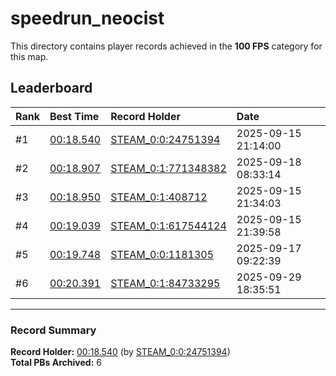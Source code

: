 # speedrun_neocist

This directory contains player records achieved in the **100 FPS** category for this map.

## Leaderboard

| Rank | Best Time | Record Holder | Date                |
| :--- | :-------- | :------------ | :------------------ |
| #1   | [00:18.540](./00018540_STEAM_0_0_24751394_20250915-211400.zip) | [STEAM_0:0:24751394](https://speedrun16.com/profile/STEAM_0:0:24751394)   | 2025-09-15 21:14:00 |
| #2   | [00:18.907](./00018907_STEAM_0_1_771348382_20250918-083314.zip) | [STEAM_0:1:771348382](https://speedrun16.com/profile/STEAM_0:1:771348382)   | 2025-09-18 08:33:14 |
| #3   | [00:18.950](./00018950_STEAM_0_1_408712_20250915-213403.zip) | [STEAM_0:1:408712](https://speedrun16.com/profile/STEAM_0:1:408712)   | 2025-09-15 21:34:03 |
| #4   | [00:19.039](./00019039_STEAM_0_1_617544124_20250915-213958.zip) | [STEAM_0:1:617544124](https://speedrun16.com/profile/STEAM_0:1:617544124)   | 2025-09-15 21:39:58 |
| #5   | [00:19.748](./00019748_STEAM_0_0_1181305_20250917-092239.zip) | [STEAM_0:0:1181305](https://speedrun16.com/profile/STEAM_0:0:1181305)   | 2025-09-17 09:22:39 |
| #6   | [00:20.391](./00020391_STEAM_0_1_84733295_20250929-183551.zip) | [STEAM_0:1:84733295](https://speedrun16.com/profile/STEAM_0:1:84733295)   | 2025-09-29 18:35:51 |

---

### Record Summary
**Record Holder:** [00:18.540](./00018540_STEAM_0_0_24751394_20250915-211400.zip) (by [STEAM_0:0:24751394](https://speedrun16.com/profile/STEAM_0:0:24751394))  
**Total PBs Archived:** 6